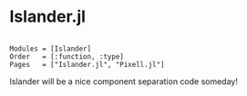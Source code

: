 # Islander.jl

```@index
```


```@autodocs
Modules = [Islander]
Order   = [:function, :type]
Pages   = ["Islander.jl", "Pixell.jl"]
```

Islander will be a nice component separation code someday!
